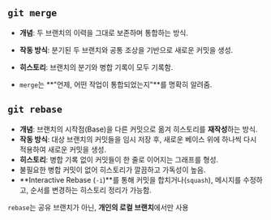 
## `git merge`
- **개념**: 두 브랜치의 이력을 그대로 보존하며 통합하는  방식.
- **작동 방식**: 분기된 두 브랜치와 공통 조상을 기반으로 새로운 커밋을 생성.
- **히스토리**: 브랜치의 분기와 병합 기록이 모두 기록함.

- `merge`는 **"언제, 어떤 작업이 통합되었는지"**를 명확히 알려줌. 

## `git rebase`
- **개념**: 브랜치의 시작점(Base)을 다른 커밋으로 옮겨 히스토리를 **재작성**하는 방식.
- **작동 방식**: 대상 브랜치의 커밋들을 임시 저장 후, 새로운 베이스 위에 하나씩 다시 적용하여 새로운 커밋을 생성.
- **히스토리**: 병합 기록 없이 커밋들이 한 줄로 이어지는 그래프를 형성.
- 불필요한 병합 커밋이 없어 히스토리가 깔끔하고 가독성이 높음.
- **Interactive Rebase (`-i`)**를 통해 커밋을 합치거나(`squash`), 메시지를 수정하고, 순서를 변경하는 히스토리 정리가 가능함.


`rebase`는 공유 브랜치가 아닌, **개인의 로컬 브랜치**에서만 사용
